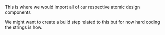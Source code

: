 This is where we would import all of our respective atomic design components

We might want to create a build step related to this but for now hard coding the strings is how.